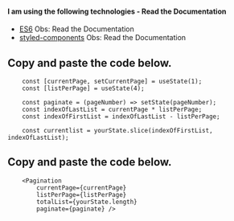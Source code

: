 #### I am using the following technologies - Read the Documentation

-   [ES6](http://es6-features.org/) Obs: Read the Documentation
-   [styled-components](https://www.styled-components.com/) Obs: Read the Documentation

## Copy and paste the code below.

```
	const [currentPage, setCurrentPage] = useState(1);
	const [listPerPage] = useState(4);

	const paginate = (pageNumber) => setState(pageNumber);
	const indexOfLastList = currentPage * listPerPage;
	const indexOfFirstList = indexOfLastList - listPerPage;

	const currentlist = yourState.slice(indexOfFirstList, indexOfLastList);
```


## Copy and paste the code below.

```
	<Pagination
		currentPage={currentPage}
		listPerPage={listPerPage}
		totalList={yourState.length}
		paginate={paginate} />
```
